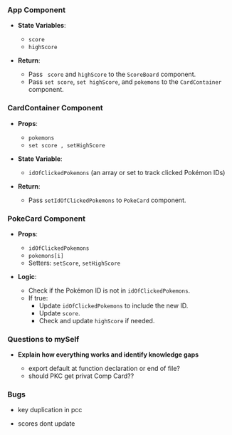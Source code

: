 ### App Component

- **State Variables**:
  - `score`
  - `highScore`

- **Return**:
  - Pass ` score` and `highScore` to the `ScoreBoard` component.
  - Pass `set score`, `set highScore`, and `pokemons` to the `CardContainer` component.

### CardContainer Component
- **Props**:
  - `pokemons`
  - `set score , setHighScore`

- **State Variable**:
  - `idOfClickedPokemons` (an array or set to track clicked Pokémon IDs)

- **Return**:
  - Pass `setIdOfClickedPokemons` to `PokeCard` component.

### PokeCard Component

- **Props**:
  - `idOfClickedPokemons`
  - `pokemons[i]`
  - Setters: `setScore`, `setHighScore`

- **Logic**:
  - Check if the Pokémon ID is not in `idOfClickedPokemons`.
  - If true:
    - Update `idOfClickedPokemons` to include the new ID.
    - Update `score`.
    - Check and update `highScore` if needed.


### Questions to mySelf

- **Explain how everything works and identify knowledge gaps**

  - export default at function declaration or end of file?
  - should PKC get privat Comp Card??
  

 ### Bugs

 - key duplication in pcc

 - scores dont update
